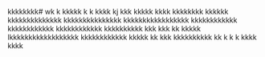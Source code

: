 kkkkkkkk# wk
k
kkkkk
k
k
kkkk
kj
kkk
kkkkk
kkkk
kkkkkkkk
kkkkkk
kkkkkkkkkkkkkk
kkkkkkkkkkkkkkk
kkkkkkkkkkkkkkkkk
kkkkkkkkkkkk
kkkkkkkkkkkk
kkkkkkkkkkkk
kkkkkkkkkk
kkk
kkk
kk
kkkkk
lkkkkkkkkkkkkkkkkkk
kkkkkkkkkkkk
kkkkk
kk
kkk
kkkkkkkkkk
kk
k
k
k
kkkk
kkkk
